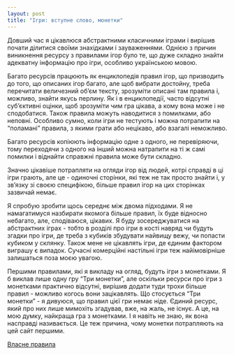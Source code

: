 ```yaml
---
layout: post
title: "Ігри: вступне слово, монетки"
---
```


Довший час я цікавлюся абстрактними класичними іграми і вирішив почати ділитися своїми знахідками і зауваженнями.
Однією з причин виникнення ресурсу з правилами ігор було те, що дуже складно знайти адекватну інформацію про ігри, особливо українською мовою.

Багато ресурсів працюють як енциклопедія правил ігор, що призводить до того, що описаних ігор багато, але щоб вибрати достойну, треба перечитати величезний об’єм тексту, зрозуміти описані там правила і, можливо, знайти якусь перлину.
Як і в енциклопедії, часто відсутні суб’єктивні оцінки, щоб зрозуміти чим гра цікава, а кому вона може і не сподобатися.
Також правила можуть наводитися з помилками, або неповні.
Особливо сумно, коли ігри не тестують і можна потрапити на “поламані” правила, з якими грати або нецікаво, або взагалі неможливо.

Багато ресурсів копіюють інформацію одне з одного, не перевіряючи, тому переходячи з одного на інший можна натрапити на ті ж самі помилки і віднайти справжні правила може бути складно.

Значно цікавіше потрапляти на огляди ігор від людей, котрі справді в ці ігри грають, але це - одиночні сторінки, які теж не так просто знайти і, у зв’язку зі своєю специфікою, більше правил ігор на цих сторінках зазвичай немає.

Я спробую зробити щось середнє між двома підходами.
Я не намагатимуся назбирати якомога більше правил, їх буде відносно небагато, але, сподіваюся, цікавих.
Я буду зосереджуватися на абстрактних іграх - тобто в розділі про ігри в кості навряд чи будуть згадки про ігри, де треба з кубиків збудувати найвищу вежу, чи попасти кубиком у склянку.
Також мене не цікавлять ігри, де єдиним фактором виграшу є випадок.
Сучасні комерційні настільні ігри теж найімовірніше залишаться поза моєю увагою.

Першими правилами, які я викладу на огляд, будуть ігри з монетками.
Я б виклав лише одну гру “Три монетки”, але оскільки ресурси про ігри з монетками практично відсутні, вирішив додати туди трохи більше правил - можливо когось вони зацікавлять.
Що стосується “Три монетки” - я дивуюся, що правил цієї гри немає ніде.
Єдиний ресурс, який про них лише мимохіть згадував, вже, на жаль, не існує.
А це, на мою думку, найкраща гра з монетками.
І я навіть не знаю, як вона насправді називається.
Це теж причина, чому монетки потрапляють на цей сайт першими.

[Власне правила]()

